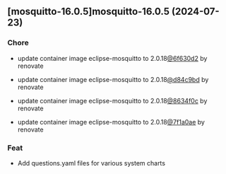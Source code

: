 

## [mosquitto-16.0.5]mosquitto-16.0.5 (2024-07-23)

### Chore



- update container image eclipse-mosquitto to 2.0.18[@6f630d2](https://github.com/6f630d2) by renovate

- update container image eclipse-mosquitto to 2.0.18[@d84c9bd](https://github.com/d84c9bd) by renovate

- update container image eclipse-mosquitto to 2.0.18[@8634f0c](https://github.com/8634f0c) by renovate

- update container image eclipse-mosquitto to 2.0.18[@7f1a0ae](https://github.com/7f1a0ae) by renovate

### Feat



- Add questions.yaml files for various system charts